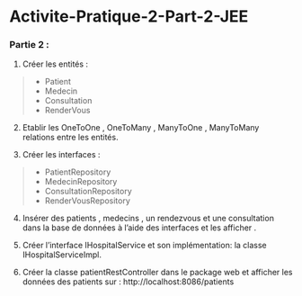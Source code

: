 # Activite-Pratique-2-Part-2-JEE


### Partie 2 :

1. Créer les entités :
>  - Patient
>  - Medecin
>  - Consultation
>  - RenderVous

2. Etablir les OneToOne , OneToMany , ManyToOne ,
    ManyToMany relations entre les entités.

3. Créer les interfaces :
>  - PatientRepository
>  - MedecinRepository
>  - ConsultationRepository
>  - RenderVousRepository

4. Insérer des patients , medecins , un rendezvous et une
     consultation dans la base de données à l’aide des
     interfaces et les afficher .

5. Créer l’interface IHospitalService et son implémentation: 
     la classe IHospitalServiceImpl.

6. Créer la classe patientRestController dans le package
     web et afficher les données des patients sur : 
     http​&#65279;://localhost:8086/patients
